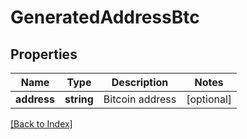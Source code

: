 # GeneratedAddressBtc

## Properties

Name | Type | Description | Notes
------------ | ------------- | ------------- | -------------
**address** | **string** | Bitcoin address | [optional]

[[Back to Index]](../index.md)
